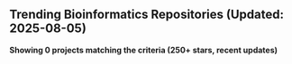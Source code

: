 ## Trending Bioinformatics Repositories (Updated: 2025-08-05)

**Showing 0 projects matching the criteria (250+ stars, recent updates)**

